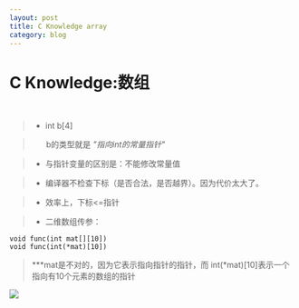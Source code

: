```yaml
---
layout: post
title: C Knowledge array
category: blog
---
```

C Knowledge:数组
===
<br/>

>* int b[4]

   >&#8194;&#8194;&#8194; b的类型就是
>*"指向int的常量指针"*

>* 与指针变量的区别是：不能修改常量值

>* 编译器不检查下标（是否合法，是否越界）。因为代价太大了。

>* 效率上，下标<=指针

>* 二维数组传参：
	
	void func(int mat[][10])
	void func(int(*mat)[10])
>***mat是不对的，因为它表示指向指针的指针，而 int(*mat)[10]表示一个指向有10个元素的数组的指针


![](http://img3.douban.com/view/photo/raw/public/p2164194854.jpg)
